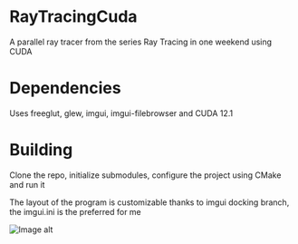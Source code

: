 # RayTracingCuda
A parallel ray tracer from the series Ray Tracing in one weekend using CUDA

# Dependencies
Uses freeglut, glew, imgui, imgui-filebrowser and CUDA 12.1

# Building
Clone the repo, initialize submodules, configure the project using CMake and run it

The layout of the program is customizable thanks to imgui docking branch, the imgui.ini is the preferred for me

![Image alt](media/RayTracing.gif)
